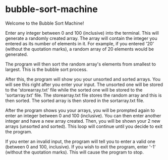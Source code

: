 # bubble-sort-machine

Welcome to the Bubble Sort Machine!

Enter any integer between 0 and 100 (inclusive) into the terminal. This will generate a randomly created array.
The array will contain the integer you entered as its number of elements in it.
For example, if you entered '20' (without the quotation marks), a random array of 20 elements would be generated.

The program will then sort the random array's elements from smallest to largest. This is the bubble sort process.

After this, the program will show you your unsorted and sorted arrays. You will see this right after you enter your input.
The unsorted one will be stored to the 'storearray.txt' file while the sorted one will be stored to the 'sortarray.txt' file.
The storearray.txt file stores the random array and this is then sorted. The sorted array is then stored in the sortarray.txt file.

After the program shows you your arrays, you will be prompted again to enter an integer between 0 and 100 (inclusive).
You can then enter another integer and have a new array created. Then, you will be shown your 2 new arrays (unsorted and sorted).
This loop will continue until you decide to exit the program.

If you enter an invalid input, the program will tell you to enter a valid one (between 0 and 100, inclusive).
If you wish to exit the program, enter '-1' (without the quotation marks). This will cause the program to stop.

